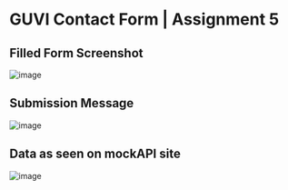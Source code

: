 # GUVI Contact Form | Assignment 5
## Filled Form Screenshot
![image](https://github.com/user-attachments/assets/da0e05af-5e21-426f-8f94-7a7743f050c3)

## Submission Message
![image](https://github.com/user-attachments/assets/bbabf1cd-8a71-4992-b9fc-1df143f97744)

## Data as seen on mockAPI site
![image](https://github.com/user-attachments/assets/f4fa4b4b-9f66-4b07-be57-3068564875a8)
